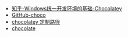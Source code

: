 - [知乎-Windows统一开发环境的基础-Chocolatey](https://zhuanlan.zhihu.com/p/53421288v)
- [GitHub-choco](https://github.com/chocolatey/choco)
- [chocolatey 定制路径](https://www.jianshu.com/p/f5f4efd04cab)
- [chocolate](https://chocolatey.org/packages)